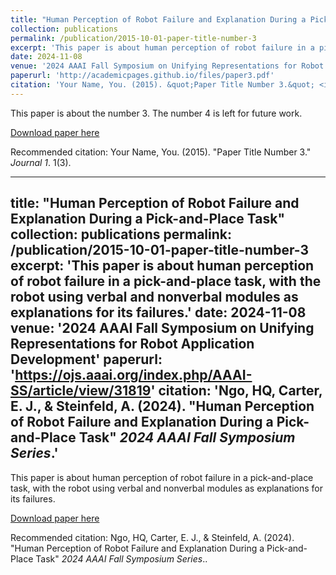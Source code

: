 ```yaml
---
title: "Human Perception of Robot Failure and Explanation During a Pick-and-Place Task"
collection: publications
permalink: /publication/2015-10-01-paper-title-number-3
excerpt: 'This paper is about human perception of robot failure in a pick-and-place task, with the robot using verbal and nonverbal modules as explanations for its failures.'
date: 2024-11-08
venue: '2024 AAAI Fall Symposium on Unifying Representations for Robot Application Development'
paperurl: 'http://academicpages.github.io/files/paper3.pdf'
citation: 'Your Name, You. (2015). &quot;Paper Title Number 3.&quot; <i>Journal 1</i>. 1(3).'
---
```

This paper is about the number 3. The number 4 is left for future work.

[Download paper here](http://academicpages.github.io/files/paper3.pdf)

Recommended citation: Your Name, You. (2015). "Paper Title Number 3." <i>Journal 1</i>. 1(3).

---
title: "Human Perception of Robot Failure and Explanation During a Pick-and-Place Task"
collection: publications
permalink: /publication/2015-10-01-paper-title-number-3
excerpt: 'This paper is about human perception of robot failure in a pick-and-place task, with the robot using verbal and nonverbal modules as explanations for its failures.'
date: 2024-11-08
venue: '2024 AAAI Fall Symposium on Unifying Representations for Robot Application Development'
paperurl: 'https://ojs.aaai.org/index.php/AAAI-SS/article/view/31819'
citation: 'Ngo, HQ, Carter, E. J., & Steinfeld, A. (2024). &quot;Human Perception of Robot Failure and Explanation During a Pick-and-Place Task&quot; <i>2024 AAAI Fall Symposium Series</i>.'
---
This paper is about human perception of robot failure in a pick-and-place task, with the robot using verbal and nonverbal modules as explanations for its failures.

[Download paper here](https://ojs.aaai.org/index.php/AAAI-SS/article/view/31819)

Recommended citation: Ngo, HQ, Carter, E. J., & Steinfeld, A. (2024). "Human Perception of Robot Failure and Explanation During a Pick-and-Place Task" <i>2024 AAAI Fall Symposium Series</i>..
